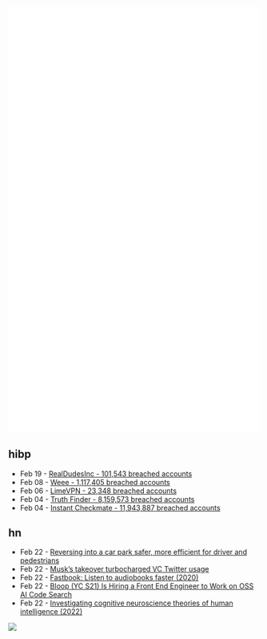 ![Metrics](https://raw.githubusercontent.com/phixion/phixion/master/metrics.svg)

## hibp

<!--
for https://github.com/phixion/phixion/blob/main/.github/workflows/feeds.yml
-->
<!--START_SECTION:haveibeenpwnd-->
- Feb 19 - [RealDudesInc - 101,543 breached accounts](https://haveibeenpwned.com/PwnedWebsites#RealDudesInc)
- Feb 08 - [Weee - 1,117,405 breached accounts](https://haveibeenpwned.com/PwnedWebsites#Weee)
- Feb 06 - [LimeVPN - 23,348 breached accounts](https://haveibeenpwned.com/PwnedWebsites#LimeVPN)
- Feb 04 - [Truth Finder - 8,159,573 breached accounts](https://haveibeenpwned.com/PwnedWebsites#TruthFinder)
- Feb 04 - [Instant Checkmate - 11,943,887 breached accounts](https://haveibeenpwned.com/PwnedWebsites#InstantCheckmate)
<!--END_SECTION:haveibeenpwnd-->

## hn

<!--
for https://github.com/phixion/phixion/blob/main/.github/workflows/feeds.yml
-->
<!--START_SECTION:hn-->
- Feb 22 - [Reversing into a car park safer, more efficient for driver and pedestrians](https://www.abc.net.au/news/2023-02-22/reversing-into-a-car-park-safer-more-efficient-for-driver/102006916)
- Feb 22 - [Musk’s takeover turbocharged VC Twitter usage](https://www.maddyness.com/uk/?p=713786)
- Feb 22 - [Fastbook: Listen to audiobooks faster (2020)](https://davidbieber.com/snippets/2020-03-02-fastbook/)
- Feb 22 - [Bloop (YC S21) Is Hiring a Front End Engineer to Work on OSS AI Code Search](https://news.ycombinator.com/item?id=34892541)
- Feb 22 - [Investigating cognitive neuroscience theories of human intelligence (2022)](https://onlinelibrary.wiley.com/doi/10.1002/hbm.26164)
<!--END_SECTION:hn-->

<!--
for https://yhype.me
-->
![](https://hit.yhype.me/github/profile?user_id=13013670)
